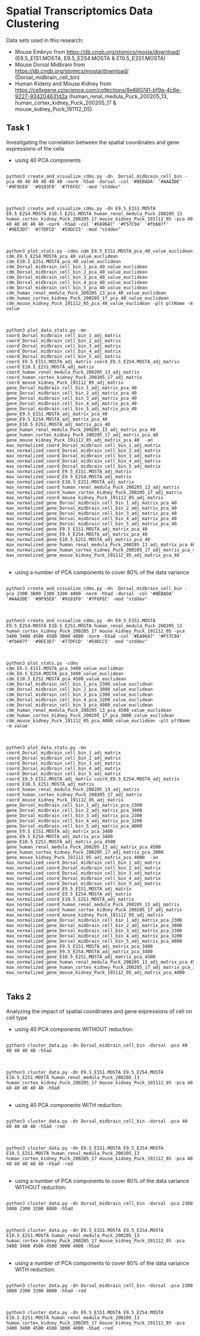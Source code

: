 # Spatial Transcriptomics Data Clustering

Data sets used in this research:
- Mouse Embryo from https://db.cngb.org/stomics/mosta/download/ (E9.5_E1S1.MOSTA, E9.5_E2S4.MOSTA & E10.5_E2S1.MOSTA)
- Mouse Dorsal Midbrain from https://db.cngb.org/stomics/mosta/download/ (Dorsal_midbrain_cell_bin)
- Human Kideny and Mouse Kidney from https://cellxgene.cziscience.com/collections/8e880741-bf9a-4c8e-9227-934204631d2a (human_renal_medula_Puck_200205_13, human_cortex_kidney_Puck_200205_17 & mouse_kidney_Puck_191112_05)

## Task 1
Investigating the correlation between the spatial coordinates and gene expressions of the cells

- using 40 PCA components
<pre>
<code>
python3 create_and_visualize_cdms.py -dn  Dorsal_midbrain_cell_bin -pca 40 40 40 40 40 40 -norm -h5ad -dorsal -col '#BEBADA' '#AAA3DE' '#9F95E8' '#9183F0' '#7F6FEC' -mod "stddev"
</code>
</pre>

<pre>
<code>
python3 create_and_visualize_cdms.py -dn E9.5_E1S1.MOSTA  E9.5_E2S4.MOSTA E10.5_E2S1.MOSTA human_renal_medula_Puck_200205_13 human_cortex_kidney_Puck_200205_17 mouse_kidney_Puck_191112_05 -pca 40 40 40 40 40 40 -norm -h5ad -col '#EA96A7' '#F57C94' '#fb607f' '#9EE3D7' '#77DFCD' '#59DCC5' -mod "stddev"
</code>
</pre>

<pre>
<code>
python3 plot_stats.py -cdms cdm_E9.5_E1S1.MOSTA_pca_40_value_euclidean cdm_E9.5_E2S4.MOSTA_pca_40_value_euclidean cdm_E10.5_E2S1.MOSTA_pca_40_value_euclidean cdm_Dorsal_midbrain_cell_bin_1_pca_40_value_euclidean cdm_Dorsal_midbrain_cell_bin_2_pca_40_value_euclidean cdm_Dorsal_midbrain_cell_bin_3_pca_40_value_euclidean cdm_Dorsal_midbrain_cell_bin_4_pca_40_value_euclidean cdm_Dorsal_midbrain_cell_bin_5_pca_40_value_euclidean cdm_human_renal_medula_Puck_200205_13_pca_40_value_euclidean cdm_human_cortex_kidney_Puck_200205_17_pca_40_value_euclidean cdm_mouse_kidney_Puck_191112_05_pca_40_value_euclidean -plt pltName -m value
</code>
</pre>

<pre>
<code>
python3 plot_data_stats.py -mn coord_Dorsal_midbrain_cell_bin_1_adj_matrix coord_Dorsal_midbrain_cell_bin_2_adj_matrix coord_Dorsal_midbrain_cell_bin_3_adj_matrix coord_Dorsal_midbrain_cell_bin_4_adj_matrix coord_Dorsal_midbrain_cell_bin_5_adj_matrix coord_E9.5_E1S1.MOSTA_adj_matrix coord_E9.5_E2S4.MOSTA_adj_matrix coord_E10.5_E2S1.MOSTA_adj_matrix  coord_human_renal_medula_Puck_200205_13_adj_matrix coord_human_cortex_kidney_Puck_200205_17_adj_matrix coord_mouse_kidney_Puck_191112_05_adj_matrix gene_Dorsal_midbrain_cell_bin_1_adj_matrix_pca_40 gene_Dorsal_midbrain_cell_bin_2_adj_matrix_pca_40 gene_Dorsal_midbrain_cell_bin_3_adj_matrix_pca_40 gene_Dorsal_midbrain_cell_bin_4_adj_matrix_pca_40 gene_Dorsal_midbrain_cell_bin_5_adj_matrix_pca_40 gene_E9.5_E1S1.MOSTA_adj_matrix_pca_40 gene_E9.5_E2S4.MOSTA_adj_matrix_pca_40 gene_E10.5_E2S1.MOSTA_adj_matrix_pca_40 gene_human_renal_medula_Puck_200205_13_adj_matrix_pca_40  gene_human_cortex_kidney_Puck_200205_17_adj_matrix_pca_40  gene_mouse_kidney_Puck_191112_05_adj_matrix_pca_40  -an max_normalized_coord_Dorsal_midbrain_cell_bin_1_adj_matrix max_normalized_coord_Dorsal_midbrain_cell_bin_2_adj_matrix max_normalized_coord_Dorsal_midbrain_cell_bin_3_adj_matrix max_normalized_coord_Dorsal_midbrain_cell_bin_4_adj_matrix max_normalized_coord_Dorsal_midbrain_cell_bin_5_adj_matrix  max_normalized_coord_E9.5_E1S1.MOSTA_adj_matrix max_normalized_coord_E9.5_E2S4.MOSTA_adj_matrix max_normalized_coord_E10.5_E2S1.MOSTA_adj_matrix max_normalized_coord_human_renal_medula_Puck_200205_13_adj_matrix max_normalized_coord_human_cortex_kidney_Puck_200205_17_adj_matrix max_normalized_coord_mouse_kidney_Puck_191112_05_adj_matrix max_normalized_gene_Dorsal_midbrain_cell_bin_1_adj_matrix_pca_40 max_normalized_gene_Dorsal_midbrain_cell_bin_2_adj_matrix_pca_40 max_normalized_gene_Dorsal_midbrain_cell_bin_3_adj_matrix_pca_40 max_normalized_gene_Dorsal_midbrain_cell_bin_4_adj_matrix_pca_40 max_normalized_gene_Dorsal_midbrain_cell_bin_5_adj_matrix_pca_40  max_normalized_gene_E9.5_E1S1.MOSTA_adj_matrix_pca_40 max_normalized_gene_E9.5_E2S4.MOSTA_adj_matrix_pca_40 max_normalized_gene_E10.5_E2S1.MOSTA_adj_matrix_pca_40 max_normalized_gene_human_renal_medula_Puck_200205_13_adj_matrix_pca_40 max_normalized_gene_human_cortex_kidney_Puck_200205_17_adj_matrix_pca_40 max_normalized_gene_mouse_kidney_Puck_191112_05_adj_matrix_pca_40
</code>
</pre>

- using a number of PCA components to cover 80% of the data variance
<pre>
<code>
python3 create_and_visualize_cdms.py -dn  Dorsal_midbrain_cell_bin -pca 2300 3800 2300 3200 4000 -norm -h5ad -dorsal -col '#BEBADA' '#AAA3DE' '#9F95E8' '#9183F0' '#7F6FEC' -mod "stddev"
</code>
</pre>

<pre>
<code>
python3 create_and_visualize_cdms.py -dn E9.5_E1S1.MOSTA  E9.5_E2S4.MOSTA E10.5_E2S1.MOSTA human_renal_medula_Puck_200205_13 human_cortex_kidney_Puck_200205_17 mouse_kidney_Puck_191112_05 -pca 3400 3400 4500 4500 3000 4000 -norm -h5ad -col '#EA96A7' '#F57C94' '#fb607f' '#9EE3D7' '#77DFCD' '#59DCC5' -mod "stddev"
</code>
</pre>

<pre>
<code>
python3 plot_stats.py -cdms cdm_E9.5_E1S1.MOSTA_pca_3400_value_euclidean cdm_E9.5_E2S4.MOSTA_pca_3400_value_euclidean cdm_E10.5_E2S1.MOSTA_pca_4500_value_euclidean cdm_Dorsal_midbrain_cell_bin_1_pca_2300_value_euclidean cdm_Dorsal_midbrain_cell_bin_2_pca_3800_value_euclidean cdm_Dorsal_midbrain_cell_bin_3_pca_2300_value_euclidean cdm_Dorsal_midbrain_cell_bin_4_pca_3200_value_euclidean cdm_Dorsal_midbrain_cell_bin_5_pca_4000_value_euclidean cdm_human_renal_medula_Puck_200205_13_pca_4500_value_euclidean cdm_human_cortex_kidney_Puck_200205_17_pca_3000_value_euclidean cdm_mouse_kidney_Puck_191112_05_pca_4000_value_euclidean -plt pltName -m value
</code>
</pre>

<pre>
<code>
python3 plot_data_stats.py -mn coord_Dorsal_midbrain_cell_bin_1_adj_matrix coord_Dorsal_midbrain_cell_bin_2_adj_matrix coord_Dorsal_midbrain_cell_bin_3_adj_matrix coord_Dorsal_midbrain_cell_bin_4_adj_matrix coord_Dorsal_midbrain_cell_bin_5_adj_matrix coord_E9.5_E1S1.MOSTA_adj_matrix coord_E9.5_E2S4.MOSTA_adj_matrix coord_E10.5_E2S1.MOSTA_adj_matrix  coord_human_renal_medula_Puck_200205_13_adj_matrix coord_human_cortex_kidney_Puck_200205_17_adj_matrix coord_mouse_kidney_Puck_191112_05_adj_matrix gene_Dorsal_midbrain_cell_bin_1_adj_matrix_pca_2300 gene_Dorsal_midbrain_cell_bin_2_adj_matrix_pca_3800 gene_Dorsal_midbrain_cell_bin_3_adj_matrix_pca_2300 gene_Dorsal_midbrain_cell_bin_4_adj_matrix_pca_3200 gene_Dorsal_midbrain_cell_bin_5_adj_matrix_pca_4000 gene_E9.5_E1S1.MOSTA_adj_matrix_pca_3400 gene_E9.5_E2S4.MOSTA_adj_matrix_pca_3400 gene_E10.5_E2S1.MOSTA_adj_matrix_pca_4500 gene_human_renal_medula_Puck_200205_13_adj_matrix_pca_4500  gene_human_cortex_kidney_Puck_200205_17_adj_matrix_pca_3000  gene_mouse_kidney_Puck_191112_05_adj_matrix_pca_4000  -an max_normalized_coord_Dorsal_midbrain_cell_bin_1_adj_matrix max_normalized_coord_Dorsal_midbrain_cell_bin_2_adj_matrix max_normalized_coord_Dorsal_midbrain_cell_bin_3_adj_matrix max_normalized_coord_Dorsal_midbrain_cell_bin_4_adj_matrix max_normalized_coord_Dorsal_midbrain_cell_bin_5_adj_matrix  max_normalized_coord_E9.5_E1S1.MOSTA_adj_matrix max_normalized_coord_E9.5_E2S4.MOSTA_adj_matrix max_normalized_coord_E10.5_E2S1.MOSTA_adj_matrix max_normalized_coord_human_renal_medula_Puck_200205_13_adj_matrix max_normalized_coord_human_cortex_kidney_Puck_200205_17_adj_matrix max_normalized_coord_mouse_kidney_Puck_191112_05_adj_matrix max_normalized_gene_Dorsal_midbrain_cell_bin_1_adj_matrix_pca_2300 max_normalized_gene_Dorsal_midbrain_cell_bin_2_adj_matrix_pca_3800 max_normalized_gene_Dorsal_midbrain_cell_bin_3_adj_matrix_pca_2300 max_normalized_gene_Dorsal_midbrain_cell_bin_4_adj_matrix_pca_3200 max_normalized_gene_Dorsal_midbrain_cell_bin_5_adj_matrix_pca_4000  max_normalized_gene_E9.5_E1S1.MOSTA_adj_matrix_pca_3400 max_normalized_gene_E9.5_E2S4.MOSTA_adj_matrix_pca_3400 max_normalized_gene_E10.5_E2S1.MOSTA_adj_matrix_pca_4500 max_normalized_gene_human_renal_medula_Puck_200205_13_adj_matrix_pca_4500 max_normalized_gene_human_cortex_kidney_Puck_200205_17_adj_matrix_pca_3000 max_normalized_gene_mouse_kidney_Puck_191112_05_adj_matrix_pca_4000
</code>
</pre>

## Taks 2
Analyzing the impact of spatial coordinates and gene expressions of cell on cell type

- using 40 PCA components WITHOUT reduction:
<pre>
<code>
python3 cluster_data.py -dn Dorsal_midbrain_cell_bin -dorsal -pca 40 40 40 40 40 -h5ad
</code>
</pre>

<pre>
<code>
python3 cluster_data.py -dn E9.5_E1S1.MOSTA E9.5_E2S4.MOSTA E10.5_E2S1.MOSTA human_renal_medula_Puck_200205_13 human_cortex_kidney_Puck_200205_17 mouse_kidney_Puck_191112_05 -pca 40 40 40 40 40 40 -h5ad
</code>
</pre>

- using 40 PCA components WITH reduction:
<pre>
<code>
python3 cluster_data.py -dn Dorsal_midbrain_cell_bin -dorsal -pca 40 40 40 40 40 -h5ad -red
</code>
</pre>

<pre>
<code>
python3 cluster_data.py -dn E9.5_E1S1.MOSTA E9.5_E2S4.MOSTA E10.5_E2S1.MOSTA human_renal_medula_Puck_200205_13 human_cortex_kidney_Puck_200205_17 mouse_kidney_Puck_191112_05 -pca 40 40 40 40 40 40 -h5ad -red
</code>
</pre>

- using a number of PCA components to cover 80% of the data variance WITHOUT reduction:
<pre>
<code>
python3 cluster_data.py -dn Dorsal_midbrain_cell_bin -dorsal -pca 2300 3800 2300 3200 4000 -h5ad
</code>
</pre>

<pre>
<code>
python3 cluster_data.py -dn E9.5_E1S1.MOSTA E9.5_E2S4.MOSTA E10.5_E2S1.MOSTA human_renal_medula_Puck_200205_13 human_cortex_kidney_Puck_200205_17 mouse_kidney_Puck_191112_05 -pca 3400 3400 4500 4500 3000 4000 -h5ad
</code>
</pre>

- using a number of PCA components to cover 80% of the data variance WITH reduction:
<pre>
<code>
python3 cluster_data.py -dn Dorsal_midbrain_cell_bin -dorsal -pca 2300 3800 2300 3200 4000 -h5ad -red
</code>
</pre>

<pre>
<code>
python3 cluster_data.py -dn E9.5_E1S1.MOSTA E9.5_E2S4.MOSTA E10.5_E2S1.MOSTA human_renal_medula_Puck_200205_13 human_cortex_kidney_Puck_200205_17 mouse_kidney_Puck_191112_05 -pca 3400 3400 4500 4500 3000 4000 -h5ad -red
</code>
</pre>
